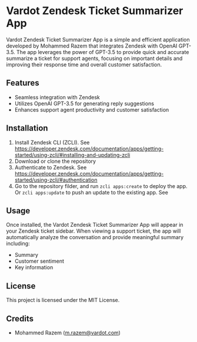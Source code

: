 # Vardot Zendesk Ticket Summarizer App
Vardot Zendesk Ticket Summarizer App is a simple and efficient application developed by Mohammed Razem that integrates Zendesk with OpenAI GPT-3.5. The app leverages the power of GPT-3.5 to provide quick and accurate summarize a ticket for support agents, focusing on important details and improving their response time and overall customer satisfaction.

## Features
- Seamless integration with Zendesk
- Utilizes OpenAI GPT-3.5 for generating reply suggestions
- Enhances support agent productivity and customer satisfaction

## Installation
1. Install Zendesk CLI (ZCLI). See https://developer.zendesk.com/documentation/apps/getting-started/using-zcli/#installing-and-updating-zcli
2. Download or clone the repository
3. Authenticate to Zendesk. See https://developer.zendesk.com/documentation/apps/getting-started/using-zcli/#authentication
4. Go to the repository filder, and run `zcli apps:create` to deploy the app. Or `zcli apps:update` to push an update to the existing app. See 

## Usage
Once installed, the Vardot Zendesk Ticket Summarizer App will appear in your Zendesk ticket sidebar. When viewing a support ticket, the app will automatically analyze the conversation and provide meaningful summary including:
- Summary
- Customer sentiment
- Key information

## License
This project is licensed under the MIT License.

## Credits
- Mohammed Razem (m.razem@vardot.com)
